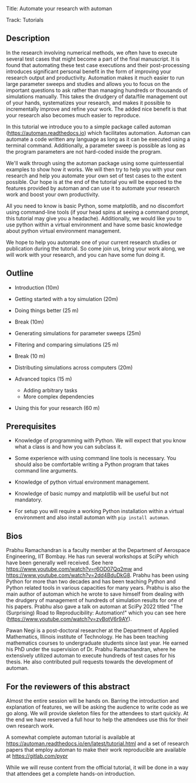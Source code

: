 Title: Automate your research with automan

Track: Tutorials

## Description

In the research involving numerical methods, we often have to execute several
test cases that might become a part of the final manuscript.
It is found that automating these test case executions and their post-processing
introduces significant personal benefit in the form of improving your
research output and productivity. Automation makes it much easier to run
large parameter sweeps and studies and allows you to focus on the important
questions to ask rather than managing hundreds or thousands of simulations
manually. This takes the drudgery of data/file management out of your
hands, systematizes your research, and makes it possible to incrementally
improve and refine your work. The added nice benefit is that your research
also becomes much easier to reproduce.

In this tutorial we introduce you to a simple package called automan
(https://automan.readthedocs.io) which facilitates automation. Automan can
automate a code written any language as long as it can be executed using a
terminal command. Additionally, a parameter sweep is possible as long as
the program parameters are not hard-coded inside the program.

We'll walk through using the automan package using some quintessential
examples to show how it works. We will then try to help you with your own
research and help you automate your own set of test cases to the extent
possible. Our hope is at the end of the tutorial you will be exposed to the
features provided by automan and can use it to automate your research work
and boost your own productivity.

All you need to know is basic Python, some matplotlib, and no discomfort
using command-line tools (if your head spins at seeing a command prompt,
this tutorial may give you a headache). Additionally, we would like you to
use python within a virtual environment and have some basic knowledge about
python virtual environment management.

We hope to help you automate one of your current research studies or
publication during the tutorial. So come join us, bring your work along, we
will work with your research, and you can have some fun doing it.


## Outline

- Introduction (10m)

- Getting started with a toy simulation (20m)

- Doing things better (25 m)

- Break (10m)

- Generating simulations for parameter sweeps (25m)

- Filtering and comparing simulations (25 m)

- Break (10 m)

- Distributing simulations across computers (20m)

- Advanced topics (15 m)
    - Adding arbitrary tasks
    - More complex dependencies

- Using this for your research (60 m)


## Prerequisites

- Knowledge of programming with Python. We will expect that you know what a
  class is and how you can subclass it.
- Some experience with using command line tools is necessary. You should also
  be comfortable writing a Python program that takes command line
  arguments.
- Knowledge of python virtual environment management.
- Knowledge of basic numpy and matplotlib will be useful but not mandatory.

- For setup you will require a working Python installation within a virtual
  environment and also install automan with `pip install automan`.


## Bios

Prabhu Ramachandran is a faculty member at the Department of Aerospace
Engineering, IIT Bombay. He has run several workshops at SciPy which have been
generally well received. See here https://www.youtube.com/watch?v=r6OD07Qq2mw
and https://www.youtube.com/watch?v=2dd4BduDkG8.  Prabhu has been using Python
for more than two decades and has been teaching Python and Python related
tools in various capacities for many years. Prabhu is also the main author of
automan which he wrote to save himself from dealing with the drudgery of
management of hundreds of simulation results for one of his papers.  Prabhu
also gave a talk on automan at SciPy 2022 titled "The (Surprising) Road to
Reproducibility: Automation!" which you can see here
(https://www.youtube.com/watch?v=zvBotV6r9AY).

Pawan Negi is a post-doctoral researcher at the Department of Applied
Mathematics, Illinois institute of Technology. He has been teaching
mathematics courses to undergraduate students since last year. He earned
his PhD under the supervision of Dr. Prabhu Ramachandran, where he
extensively utilized automan to execute hundreds of test cases for his
thesis. He also contributed pull requests towards the development of automan.


## For the reviewers of this abstract

Almost the entire session will be hands on. Barring the introduction and
explanation of features, we will be asking the audience to write code as we
go along.  We will provide skeleton files for the attendees to start
quickly. At the end we have reserved a full hour to help the attendees use
this for their own research work.

A somewhat complete automan tutorial is available at
https://automan.readthedocs.io/en/latest/tutorial.html and a set of
research papers that employ automan to make their work reproducible are
available at https://gitlab.com/pypr

While we will reuse content from the official tutorial, it will be done in a
way that attendees get a complete hands-on introduction.
